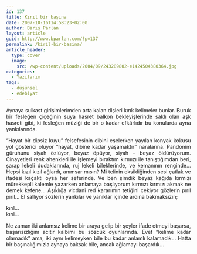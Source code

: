 ```yaml
---
id: 137
title: Kırıl bir başına
date: 2007-10-16T14:58:23+02:00
author: Barış Parlan
layout: article
guid: http://www.bparlan.com/?p=137
permalink: /kiril-bir-basina/
article_header:
  type: cover
  image:
    src: /wp-content/uploads/2004/09/243289802-e1424504380364.jpg
categories:
  - Yazılarım
tags:
  - düşünsel
  - edebiyat
---
```


<p style="text-align: justify;">
  Aynaya suikast girişimlerimden arta kalan dişleri kırık kelimeler bunlar. Buruk bir fesleğen çiçeğinin suya hasret balkon bekleyişlerinde saklı olan aşk hasreti gibi, ki fesleğen müziği de bir o kadar efkârlıdır bu konularda ayna yankılarında.
</p>

<p style="text-align: justify;">
  &#8220;Hayat bir dipsiz kuyu&#8221; felsefesinin dibini eşelerken yayılan konyak kokusu yol gösterici oluyor &#8220;hayat, dibine kadar yaşamaktır&#8221; naralarına. Pandonim güruhunu siyah özlüyor, beyaz öpüyor, siyah &#8211; beyaz öldürüyorum. Cinayetleri renk ahenkleri ile işlemeyi bıraktım kırmızı ile tanıştığımdan beri, şarap lekeli dudaklarında, ruj lekeli bileklerinde, ve kemanının renginde&#8230; Hepsi kızıl kızıl ağlardı, anımsar mısın? Mi telinin eksikliğinden sesi çatlak ve ifadesi kaçaktı oysa her seferinde. Ve ben şimdik beyaz kağıda kırmızı mürekkepli kalemle yazarken anlamaya başlıyorum kırmızı kırmızı akmak ne demek kefene&#8230; Aşıklığa vicdani red kararımın tetiğini çekiyor gözlerin pırıl pırıl&#8230; El sallıyor sözlerin yankılar ve yanıklar içinde ardına bakmaksızın;
</p>

<p style="text-align: justify;">
  kırıl&#8230;<br /> kırıl&#8230;
</p>

<p style="text-align: justify;">
  Ne zaman iki anlamsız kelime bir araya gelip bir şeyler ifade etmeyi başarsa, başarısızlığım acıtır kalbimi bu sözcük oyunlarında. Evet &#8220;kelime kadar olamadık&#8221; ama, iki aynı kelimeyken bile bu kadar anlamlı kalamadık&#8230; Hatta bir başınalığımızla aynaya baksak bile, ancak ağlamayı başardık&#8230;
</p>
